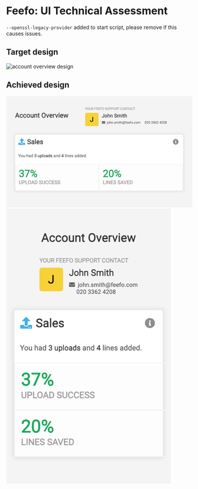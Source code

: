 # Feefo: UI Technical Assessment

`--openssl-legacy-provider` added to start script, please remove if this causes issues.

## Target design

![account overview design](./design.png?raw=true)

## Achieved design

![achieved design](./achieved_design.png?raw=true)
![achieved design mobile](./achieved_design_mobile.png?raw=true)
